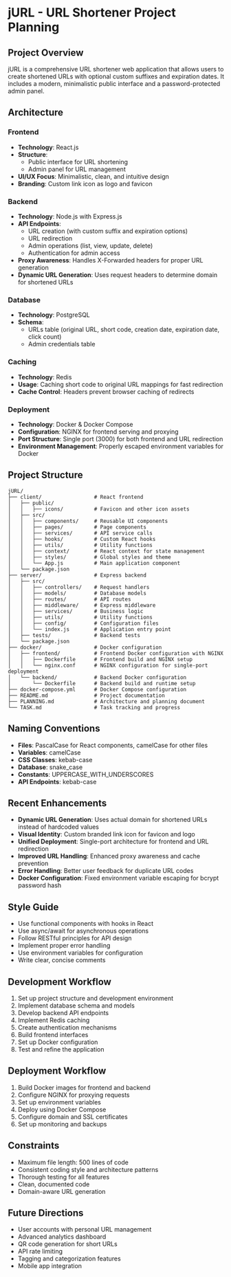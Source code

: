 # jURL - URL Shortener Project Planning

## Project Overview
jURL is a comprehensive URL shortener web application that allows users to create shortened URLs with optional custom suffixes and expiration dates. It includes a modern, minimalistic public interface and a password-protected admin panel.

## Architecture

### Frontend
- **Technology**: React.js
- **Structure**:
  - Public interface for URL shortening
  - Admin panel for URL management
- **UI/UX Focus**: Minimalistic, clean, and intuitive design
- **Branding**: Custom link icon as logo and favicon

### Backend
- **Technology**: Node.js with Express.js
- **API Endpoints**:
  - URL creation (with custom suffix and expiration options)
  - URL redirection
  - Admin operations (list, view, update, delete)
  - Authentication for admin access
- **Proxy Awareness**: Handles X-Forwarded headers for proper URL generation
- **Dynamic URL Generation**: Uses request headers to determine domain for shortened URLs

### Database
- **Technology**: PostgreSQL
- **Schema**:
  - URLs table (original URL, short code, creation date, expiration date, click count)
  - Admin credentials table

### Caching
- **Technology**: Redis
- **Usage**: Caching short code to original URL mappings for fast redirection
- **Cache Control**: Headers prevent browser caching of redirects

### Deployment
- **Technology**: Docker & Docker Compose
- **Configuration**: NGINX for frontend serving and proxying
- **Port Structure**: Single port (3000) for both frontend and URL redirection
- **Environment Management**: Properly escaped environment variables for Docker

## Project Structure
```
jURL/
├── client/                 # React frontend
│   ├── public/
│   │   ├── icons/          # Favicon and other icon assets
│   ├── src/
│   │   ├── components/     # Reusable UI components
│   │   ├── pages/          # Page components
│   │   ├── services/       # API service calls
│   │   ├── hooks/          # Custom React hooks
│   │   ├── utils/          # Utility functions
│   │   ├── context/        # React context for state management
│   │   ├── styles/         # Global styles and theme
│   │   └── App.js          # Main application component
│   └── package.json
├── server/                 # Express backend
│   ├── src/
│   │   ├── controllers/    # Request handlers
│   │   ├── models/         # Database models
│   │   ├── routes/         # API routes
│   │   ├── middleware/     # Express middleware
│   │   ├── services/       # Business logic
│   │   ├── utils/          # Utility functions
│   │   ├── config/         # Configuration files
│   │   └── index.js        # Application entry point
│   ├── tests/              # Backend tests
│   └── package.json
├── docker/                 # Docker configuration
│   ├── frontend/           # Frontend Docker configuration with NGINX
│   │   ├── Dockerfile      # Frontend build and NGINX setup
│   │   └── nginx.conf      # NGINX configuration for single-port deployment
│   └── backend/            # Backend Docker configuration
│       └── Dockerfile      # Backend build and runtime setup
├── docker-compose.yml      # Docker Compose configuration
├── README.md               # Project documentation
├── PLANNING.md             # Architecture and planning document
└── TASK.md                 # Task tracking and progress
```

## Naming Conventions
- **Files**: PascalCase for React components, camelCase for other files
- **Variables**: camelCase
- **CSS Classes**: kebab-case
- **Database**: snake_case
- **Constants**: UPPERCASE_WITH_UNDERSCORES
- **API Endpoints**: kebab-case

## Recent Enhancements
- **Dynamic URL Generation**: Uses actual domain for shortened URLs instead of hardcoded values
- **Visual Identity**: Custom branded link icon for favicon and logo
- **Unified Deployment**: Single-port architecture for frontend and URL redirection
- **Improved URL Handling**: Enhanced proxy awareness and cache prevention
- **Error Handling**: Better user feedback for duplicate URL codes
- **Docker Configuration**: Fixed environment variable escaping for bcrypt password hash

## Style Guide
- Use functional components with hooks in React
- Use async/await for asynchronous operations
- Follow RESTful principles for API design
- Implement proper error handling
- Use environment variables for configuration
- Write clear, concise comments

## Development Workflow
1. Set up project structure and development environment
2. Implement database schema and models
3. Develop backend API endpoints
4. Implement Redis caching
5. Create authentication mechanisms
6. Build frontend interfaces
7. Set up Docker configuration
8. Test and refine the application

## Deployment Workflow
1. Build Docker images for frontend and backend
2. Configure NGINX for proxying requests
3. Set up environment variables
4. Deploy using Docker Compose
5. Configure domain and SSL certificates
6. Set up monitoring and backups

## Constraints
- Maximum file length: 500 lines of code
- Consistent coding style and architecture patterns
- Thorough testing for all features
- Clean, documented code
- Domain-aware URL generation

## Future Directions
- User accounts with personal URL management
- Advanced analytics dashboard
- QR code generation for short URLs
- API rate limiting
- Tagging and categorization features
- Mobile app integration